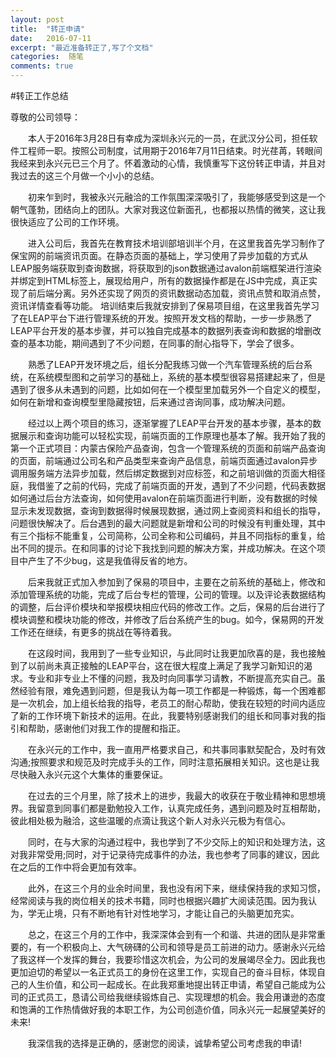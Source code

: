 ```yaml
---
layout: post
title:  "转正申请"
date:   2016-07-11
excerpt: "最近准备转正了,写了个文档"
categories:  随笔
comments: true
---
```



#转正工作总结

尊敬的公司领导：

　　本人于2016年3月28日有幸成为深圳永兴元的一员，在武汉分公司，担任软件工程师一职。按照公司制度，试用期于2016年7月11日结束。时光荏苒，转眼间我经来到永兴元已三个月了。怀着激动的心情，我慎重写下这份转正申请，并且对我过去的这三个月做一个小小的总结。

　　初来乍到时，我被永兴元融洽的工作氛围深深吸引了，我能够感受到这是一个朝气蓬勃，团结向上的团队。大家对我这位新面孔，也都报以热情的微笑，这让我很快适应了公司的工作环境。

　　进入公司后，我首先在教育技术培训部培训半个月，在这里我首先学习制作了保宝网的前端资讯页面。在静态页面的基础上，学习使用了异步加载的方式从LEAP服务端获取到查询数据，将获取到的json数据通过avalon前端框架进行渲染并绑定到HTML标签上，展现给用户，所有的数据操作都是在JS中完成，真正实现了前后端分离。另外还实现了网页的资讯数据动态加载，资讯点赞和取消点赞，资讯详情查看等功能。
培训结束后我就安排到了保易项目组，在这里我首先学习了在LEAP平台下进行管理系统的开发。按照开发文档的帮助，一步一步熟悉了LEAP平台开发的基本步骤，并可以独自完成基本的数据列表查询和数据的增删改查的基本功能，期间遇到了不少问题，在同事的耐心指导下，学会了很多。

　　熟悉了LEAP开发环境之后，组长分配我练习做一个汽车管理系统的后台系统，在系统模型图和之前学习的基础上，系统的基本模型很容易搭建起来了，但是遇到了很多从未遇到的问题，比如如何在一个模型里加载另外一个自定义的模型，如何在新增和查询模型里隐藏按钮，后来通过咨询同事，成功解决问题。
             
　　经过以上两个项目的练习，逐渐掌握了LEAP平台开发的基本步骤，基本的数据展示和查询功能可以轻松实现，前端页面的工作原理也基本了解。我开始了我的第一个正式项目：内蒙古保险产品查询，包含一个管理系统的页面和前端产品查询的页面，前端通过公司名和产品类型来查询产品信息，前端页面通过avalon异步调用服务端方法异步加载，然后绑定数据到对应标签，和之前培训做的页面大相径庭，我借鉴了之前的代码，完成了前端页面的开发，遇到了不少问题，代码表数据如何通过后台方法查询，如何使用avalon在前端页面进行判断，没有数据的时候显示未发现数据，查询到数据得时候展现数据，通过网上查阅资料和组长的指导，问题很快解决了。后台遇到的最大问题就是新增和公司的时候没有判重处理，其中有三个指标不能重复，公司简称，公司全称和公司编码，并且不同指标的重复，给出不同的提示。在和同事的讨论下我找到问题的解决方案，并成功解决。在这个项目中产生了不少bug，这是我值得反省的地方。

　　后来我就正式加入参加到了保易的项目中，主要在之前系统的基础上，修改和添加管理系统的功能，完成了后台专栏的管理，公司的管理。以及评论表数据结构的调整，后台评价模块和举报模块相应代码的修改工作。之后，保易的后台进行了模块调整和模块功能的修改，并修改了后台系统产生的bug。如今，保易网的开发工作还在继续，有更多的挑战在等待着我。

　　在这段时间，我用到了一些专业知识，与此同时让我更加欣喜的是，我也接触到了以前尚未真正接触的LEAP平台，这在很大程度上满足了我学习新知识的渴求。专业和非专业上不懂的问题，我及时向同事学习请教，不断提高充实自己。虽然经验有限，难免遇到问题，但是我认为每一项工作都是一种锻炼，每一个困难都是一次机会，加上组长给我的指导，老员工的耐心帮助，使我在较短的时间内适应了新的工作环境下新技术的运用。在此，我要特别感谢我们的组长和同事对我的指引和帮助，感谢他们对我工作的提醒和指正。

　　在永兴元的工作中，我一直用严格要求自己，和共事同事默契配合，及时有效沟通;按照要求和规范及时完成手头的工作，同时注意拓展相关知识。这也是让我尽快融入永兴元这个大集体的重要保证。

　　在过去的三个月里，除了技术上的进步，我最大的收获在于敬业精神和思想境界。我留意到同事们都是勤勉投入工作，认真完成任务，遇到问题及时互相帮助，彼此相处极为融洽，这些温暖的点滴让我这个新人对永兴元极为有信心。

　　同时，在与大家的沟通过程中，我也学到了不少交际上的知识和处理方法，这对我非常受用;同时，对于记录待完成事件的办法，我也参考了同事的建议，因此在之后的工作中将会更加有效率。

　　此外，在这三个月的业余时间里，我也没有闲下来，继续保持我的求知习惯，经常阅读与我的岗位相关的技术书籍，同时也根据兴趣扩大阅读范围。因为我认为，学无止境，只有不断地有针对性地学习，才能让自己的头脑更加充实。

　　总之，在这三个月的工作中，我深深体会到有一个和谐、共进的团队是非常重要的，有一个积极向上、大气磅礴的公司和领导是员工前进的动力。感谢永兴元给了我这样一个发挥的舞台，我要珍惜这次机会，为公司的发展竭尽全力。因此我也更加迫切的希望以一名正式员工的身份在这里工作，实现自己的奋斗目标，体现自己的人生价值，和公司一起成长。在此我郑重地提出转正申请，希望自己能成为公司的正式员工，恳请公司给我继续锻炼自己、实现理想的机会。我会用谦逊的态度和饱满的工作热情做好我的本职工作，为公司创造价值，同永兴元一起展望美好的未来!

　　我深信我的选择是正确的，感谢您的阅读，诚挚希望公司考虑我的申请!


